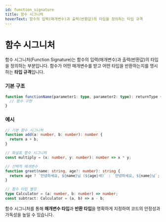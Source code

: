 ```yaml
---
id: function_signature
title: 함수 시그니처
hoverText: 함수의 입력(매개변수)과 출력(반환값)의 타입을 정의하는 타입 규격
---
```


# 함수 시그니처

함수 시그니처(Function Signature)는 함수의 입력(매개변수)과 출력(반환값)의 타입을 정의하는 부분입니다. 함수가 어떤 매개변수를 받고 어떤 타입을 반환하는지를 명시하는 **타입 규격**입니다.

### 기본 구조

```typescript
function functionName(parameter1: type, parameter2: type): returnType {
  // 함수 구현
}
```

### 예시

```typescript
// 기본 함수 시그니처
function add(a: number, b: number): number {
  return a + b;
}

// 화살표 함수 시그니처
const multiply = (x: number, y: number): number => x * y;

// 선택적 매개변수
function greet(name: string, age?: number): string {
  return age ? `안녕하세요, ${name}님 (${age}세)` : `안녕하세요, ${name}님`;
}

// 함수 타입 별칭
type Calculator = (a: number, b: number) => number;
const subtract: Calculator = (a, b) => a - b;
```

함수 시그니처를 통해 **매개변수 타입**과 **반환 타입**을 명확하게 지정하여 코드의 안정성과 가독성을 높일 수 있습니다.

